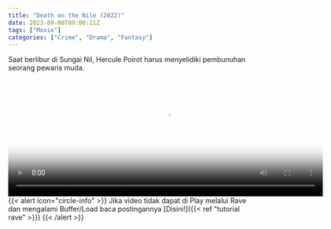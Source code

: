 ```yaml
---
title: "Death on the Nile (2022)"
date: 2023-09-08T09:00:11Z
tags: ["Movie"]
categories: ["Crime", "Drama", "Fantasy"]
---
```


Saat berlibur di Sungai Nil, Hercule Poirot harus menyelidiki pembunuhan seorang pewaris muda.

<video id="video-2" 
class="art-preview lazy video-js vjs-default-skin vjs-big-play-centered" 
controls preload="auto" 
width="640" 
height="240" 
poster="https://www.themoviedb.org/t/p/original/zshPNUi0cyFxMpM6R6Y9Wu9h9fg.jpg" 
data-setup='{ "example_option": true, "width": "auto", "height": "auto", "techOrder": ["html5","flash"] }' 
onseeked="true"> <source src="https://kp3d-my.sharepoint.com/personal/ryoo_kp3d_onmicrosoft_com/_layouts/15/download.aspx?share=EboQzuZ0lQ9On5EkFPH4LnYB5XK9v13GyT-i8VIOoqzmBQ" type='video/mp4'>
</video>
<br>
{{< alert icon="circle-info" >}}
Jika video tidak dapat di Play melalui Rave dan mengalami Buffer/Load baca postingannya [Disini!]({{< ref "tutorial rave" >}})
{{< /alert >}}